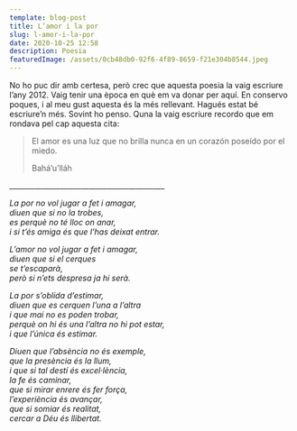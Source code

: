 ```yaml
---
template: blog-post
title: L’amor i la por
slug: l-amor-i-la-por
date: 2020-10-25 12:58
description: Poesia
featuredImage: /assets/0cb48db0-92f6-4f89-8659-f21e304b8544.jpeg
---
```

No ho puc dir amb certesa, però crec que aquesta poesia la vaig escriure l’any 2012. Vaig tenir una època en què em va donar per aquí. En conservo poques, i al meu gust aquesta és la més rellevant. Hagués estat bé escriure’n més. Sovint ho penso. Quna la vaig escriure recordo que em rondava pel cap aquesta cita: 

> El amor es una luz que no brilla nunca en un corazón poseído por el miedo.
>
> Bahá’u’lláh

\_\_\_\_\_\_\_\_\_\_\_\_\_\_\_\_\_\_\_\_\_\_\_\_\_\_\_\_\_\_\_\_\_\_\_\_\_\_\_\_\_\__

*La por no vol jugar a fet i amagar,\
diuen que si no la trobes,\
es perquè no té lloc on anar,\
i si t’és amiga és que l’has deixat entrar.*

*L’amor no vol jugar a fet i amagar,\
diuen que si el cerques\
se t’escaparà,\
però si n’ets despresa ja hi serà.*

*La por s’oblida d’estimar,\
diuen que es cerquen l’una a l’altra\
i que mai no es poden trobar,\
perquè on hi és una l’altra no hi pot estar,\
i que l’única és estimar.*

*Diuen que l’absència no és exemple,\
que la presència és la llum,\
i que si tal destí és excel·lència,\
la fe és caminar,\
que si mirar enrere és fer força,\
l’experiència és avançar,\
que si somiar és realitat,\
cercar a Déu és llibertat.*